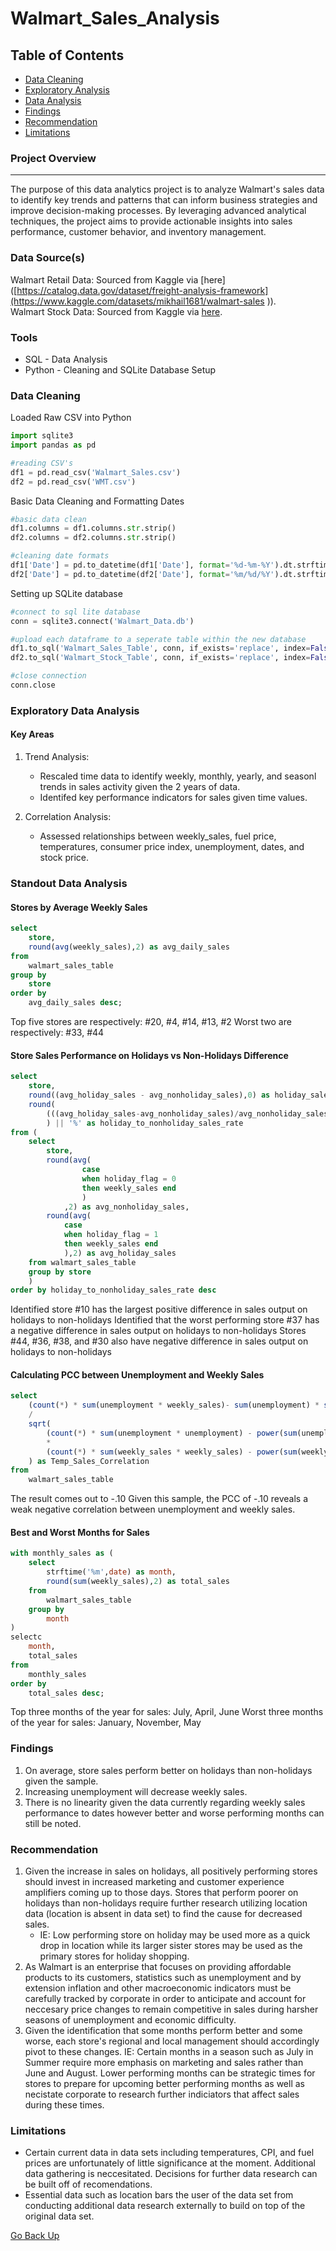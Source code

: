 # Walmart_Sales_Analysis

## Table of Contents
- [Data Cleaning](#data-cleaning)
- [Exploratory Analysis](#exploratory-data-analysis)
- [Data Analysis](#data-analysis)
- [Findings](#findings)
- [Recommendation](#recommendation)
- [Limitations](#limitations)


### Project Overview
---

The purpose of this data analytics project is to analyze Walmart's sales data to identify key trends and patterns that can inform business strategies and improve decision-making processes. By leveraging advanced analytical techniques, the project aims to provide actionable insights into sales performance, customer behavior, and inventory management.

### Data Source(s)

Walmart Retail Data: Sourced from Kaggle via [here]([https://catalog.data.gov/dataset/freight-analysis-framework](https://www.kaggle.com/datasets/mikhail1681/walmart-sales )).\
Walmart Stock Data: Sourced from Kaggle via [here]( https://www.kaggle.com/datasets/middlehigh/walmart-stocks-from-2000).

### Tools

  - SQL - Data Analysis
  - Python - Cleaning and SQLite Database Setup

### Data Cleaning

Loaded Raw CSV into Python

```Python
import sqlite3
import pandas as pd

#reading CSV's
df1 = pd.read_csv('Walmart_Sales.csv')
df2 = pd.read_csv('WMT.csv')

```
Basic Data Cleaning and Formatting Dates
 
```python
#basic data clean
df1.columns = df1.columns.str.strip()
df2.columns = df2.columns.str.strip()

#cleaning date formats
df1['Date'] = pd.to_datetime(df1['Date'], format='%d-%m-%Y').dt.strftime('%Y-%m-%d')
df2['Date'] = pd.to_datetime(df2['Date'], format='%m/%d/%Y').dt.strftime('%Y-%m-%d')

```

Setting up SQLite database
```Python
#connect to sql lite database
conn = sqlite3.connect('Walmart_Data.db')

#upload each dataframe to a seperate table within the new database
df1.to_sql('Walmart_Sales_Table', conn, if_exists='replace', index=False)
df2.to_sql('Walmart_Stock_Table', conn, if_exists='replace', index=False)

#close connection
conn.close

```

### Exploratory Data Analysis

#### Key Areas

1. Trend Analysis:
   - Rescaled time data to identify weekly, monthly, yearly, and seasonl trends in sales activity given the 2 years of data.
   - Identifed key performance indicators for sales given time values.

2. Correlation Analysis:
   - Assessed relationships between weekly_sales, fuel price, temperatures, consumer price index, unemployment, dates, and stock price.

### Standout Data Analysis 

#### Stores by Average Weekly Sales
```sql
select
    store,
    round(avg(weekly_sales),2) as avg_daily_sales
from 
    walmart_sales_table
group by 
    store
order by 
    avg_daily_sales desc;

```
Top five stores are respectively: #20, #4, #14, #13, #2
Worst two are respectively: #33, #44

#### Store Sales Performance on Holidays vs Non-Holidays Difference
```sql
select
    store,
    round((avg_holiday_sales - avg_nonholiday_sales),0) as holiday_sales_difference,
    round(
        (((avg_holiday_sales-avg_nonholiday_sales)/avg_nonholiday_sales) * 100),2
        ) || '%' as holiday_to_nonholiday_sales_rate
from (
    select
        store,
        round(avg(
                case
                when holiday_flag = 0 
                then weekly_sales end
                )
            ,2) as avg_nonholiday_sales,
        round(avg(
            case 
            when holiday_flag = 1 
            then weekly_sales end
            ),2) as avg_holiday_sales
    from walmart_sales_table
    group by store 
    )
order by holiday_to_nonholiday_sales_rate desc

```
Identified store #10 has the largest positive difference in sales output on holidays to non-holidays
Identified that the worst performing store #37 has a negative difference in sales output on holidays to non-holidays
Stores #44, #36, #38, and #30 also have negative difference in sales output on holidays to non-holidays

#### Calculating PCC between Unemployment and Weekly Sales
```sql
select
    (count(*) * sum(unemployment * weekly_sales)- sum(unemployment) * sum(weekly_sales))
    /
    sqrt(
        (count(*) * sum(unemployment * unemployment) - power(sum(unemployment),2))
        *
        (count(*) * sum(weekly_sales * weekly_sales) - power(sum(weekly_sales),2))
    ) as Temp_Sales_Correlation
from
    walmart_sales_table

```
The result comes out to -.10
Given this sample, the PCC of -.10 reveals a weak negative correlation between unemployment and weekly sales.

#### Best and Worst Months for Sales
```sql
with monthly_sales as (
    select
        strftime('%m',date) as month,
        round(sum(weekly_sales),2) as total_sales
    from
        walmart_sales_table
    group by
        month
)
selectc
    month,
    total_sales
from
    monthly_sales
order by
    total_sales desc;

```
Top three months of the year for sales: July, April, June
Worst three months of the year for sales: January, November, May

### Findings 

1. On average, store sales perform better on holidays than non-holidays given the sample.
2. Increasing unemployment will decrease weekly sales.
3. There is no linearity given the data currently regarding weekly sales performance to dates however better and worse performing months can still be noted.

### Recommendation

1. Given the increase in sales on holidays, all positively performing stores should invest in increased marketing and customer experience amplifiers coming up to those days. Stores that perform poorer on holidays than non-holidays require further research utilizing location data (location is absent in data set) to find the cause for decreased sales.
   - IE: Low performing store on holiday may be used more as a quick drop in location while its larger sister stores may be used as the primary stores for holiday shopping.
2. As Walmart is an enterprise that focuses on providing affordable products to its customers, statistics such as unemployment and by extension inflation and other macroeconomic indicators must be carefully tracked by corporate in order to anticipate and account for neccesary price changes to remain competitive in sales during harsher seasons of unemployment and economic difficulty.
3. Given the identification that some months perform better and some worse, each store's regional and local management should accordingly pivot to these changes. IE: Certain months in a season such as July in Summer require more emphasis on marketing and sales rather than June and August. Lower performing months can be strategic times for stores to prepare for upcoming better performing months as well as necistate corporate to research further indiciators that affect sales during these times. 


### Limitations

- Certain current data in data sets including temperatures, CPI, and fuel prices are unfortunately of little significance at the moment. Additional data gathering is neccesitated. Decisions for further data research can be built off of recomendations.
- Essential data such as location bars the user of the data set from conducting additional data research externally to build on top of the original data set. 

[Go Back Up](#walmart_sales_analysis)
